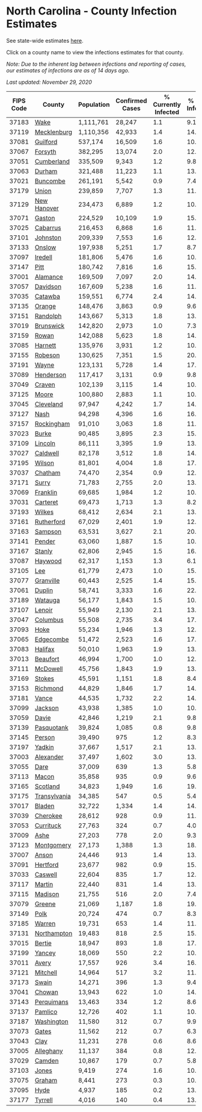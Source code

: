 # North Carolina - County Infection Estimates

See state-wide estimates [here](/infections/us-nc).

Click on a county name to view the infections estimates for that county.

*Note: Due to the inherent lag between infections and reporting of cases, our estimates of infections are as of 14 days ago.*

*Last updated: November 29, 2020*

|   FIPS Code |                       County |   Population |   Confirmed Cases |   % Currently Infected |   % Total Infected |
|-------------|------------------------------|--------------|-------------------|------------------------|--------------------|
|       37183 |                 [Wake](wake) |    1,111,761 |            28,247 |                    1.1 |                9.1 |
|       37119 |   [Mecklenburg](mecklenburg) |    1,110,356 |            42,933 |                    1.4 |               14.3 |
|       37081 |         [Guilford](guilford) |      537,174 |            16,509 |                    1.6 |               10.7 |
|       37067 |           [Forsyth](forsyth) |      382,295 |            13,074 |                    2.0 |               12.1 |
|       37051 |     [Cumberland](cumberland) |      335,509 |             9,343 |                    1.2 |                9.8 |
|       37063 |             [Durham](durham) |      321,488 |            11,223 |                    1.1 |               13.3 |
|       37021 |         [Buncombe](buncombe) |      261,191 |             5,542 |                    0.9 |                7.4 |
|       37179 |               [Union](union) |      239,859 |             7,707 |                    1.3 |               11.5 |
|       37129 |   [New Hanover](new-hanover) |      234,473 |             6,889 |                    1.2 |               10.3 |
|       37071 |             [Gaston](gaston) |      224,529 |            10,109 |                    1.9 |               15.5 |
|       37025 |         [Cabarrus](cabarrus) |      216,453 |             6,868 |                    1.6 |               11.3 |
|       37101 |         [Johnston](johnston) |      209,339 |             7,553 |                    1.6 |               12.9 |
|       37133 |             [Onslow](onslow) |      197,938 |             5,251 |                    1.7 |                8.7 |
|       37097 |           [Iredell](iredell) |      181,806 |             5,476 |                    1.6 |               10.5 |
|       37147 |                 [Pitt](pitt) |      180,742 |             7,816 |                    1.6 |               15.0 |
|       37001 |         [Alamance](alamance) |      169,509 |             7,097 |                    2.0 |               14.5 |
|       37057 |         [Davidson](davidson) |      167,609 |             5,238 |                    1.6 |               11.0 |
|       37035 |           [Catawba](catawba) |      159,551 |             6,774 |                    2.4 |               14.4 |
|       37135 |             [Orange](orange) |      148,476 |             3,863 |                    0.9 |                9.6 |
|       37151 |         [Randolph](randolph) |      143,667 |             5,313 |                    1.8 |               13.3 |
|       37019 |       [Brunswick](brunswick) |      142,820 |             2,973 |                    1.0 |                7.3 |
|       37159 |               [Rowan](rowan) |      142,088 |             5,623 |                    1.8 |               14.4 |
|       37085 |           [Harnett](harnett) |      135,976 |             3,931 |                    1.2 |               10.2 |
|       37155 |           [Robeson](robeson) |      130,625 |             7,351 |                    1.5 |               20.2 |
|       37191 |               [Wayne](wayne) |      123,131 |             5,728 |                    1.4 |               17.7 |
|       37089 |       [Henderson](henderson) |      117,417 |             3,131 |                    0.9 |                9.8 |
|       37049 |             [Craven](craven) |      102,139 |             3,115 |                    1.4 |               10.4 |
|       37125 |               [Moore](moore) |      100,880 |             2,883 |                    1.1 |               10.2 |
|       37045 |       [Cleveland](cleveland) |       97,947 |             4,242 |                    1.7 |               14.8 |
|       37127 |                 [Nash](nash) |       94,298 |             4,396 |                    1.6 |               16.1 |
|       37157 |     [Rockingham](rockingham) |       91,010 |             3,063 |                    1.8 |               11.1 |
|       37023 |               [Burke](burke) |       90,485 |             3,895 |                    2.3 |               15.2 |
|       37109 |           [Lincoln](lincoln) |       86,111 |             3,395 |                    1.9 |               13.3 |
|       37027 |         [Caldwell](caldwell) |       82,178 |             3,512 |                    1.8 |               14.7 |
|       37195 |             [Wilson](wilson) |       81,801 |             4,004 |                    1.8 |               17.5 |
|       37037 |           [Chatham](chatham) |       74,470 |             2,354 |                    0.9 |               12.7 |
|       37171 |               [Surry](surry) |       71,783 |             2,755 |                    2.0 |               13.3 |
|       37069 |         [Franklin](franklin) |       69,685 |             1,984 |                    1.2 |               10.2 |
|       37031 |         [Carteret](carteret) |       69,473 |             1,713 |                    1.3 |                8.2 |
|       37193 |             [Wilkes](wilkes) |       68,412 |             2,634 |                    2.1 |               13.7 |
|       37161 |     [Rutherford](rutherford) |       67,029 |             2,401 |                    1.9 |               12.4 |
|       37163 |           [Sampson](sampson) |       63,531 |             3,627 |                    2.1 |               20.7 |
|       37141 |             [Pender](pender) |       63,060 |             1,887 |                    1.5 |               10.4 |
|       37167 |             [Stanly](stanly) |       62,806 |             2,945 |                    1.5 |               16.5 |
|       37087 |           [Haywood](haywood) |       62,317 |             1,153 |                    1.3 |                6.1 |
|       37105 |                   [Lee](lee) |       61,779 |             2,473 |                    1.0 |               15.1 |
|       37077 |       [Granville](granville) |       60,443 |             2,525 |                    1.4 |               15.7 |
|       37061 |             [Duplin](duplin) |       58,741 |             3,333 |                    1.6 |               22.0 |
|       37189 |           [Watauga](watauga) |       56,177 |             1,843 |                    1.5 |               10.9 |
|       37107 |             [Lenoir](lenoir) |       55,949 |             2,130 |                    2.1 |               13.1 |
|       37047 |         [Columbus](columbus) |       55,508 |             2,735 |                    3.4 |               17.1 |
|       37093 |                 [Hoke](hoke) |       55,234 |             1,946 |                    1.3 |               12.8 |
|       37065 |       [Edgecombe](edgecombe) |       51,472 |             2,523 |                    1.6 |               17.1 |
|       37083 |           [Halifax](halifax) |       50,010 |             1,963 |                    1.9 |               13.9 |
|       37013 |         [Beaufort](beaufort) |       46,994 |             1,700 |                    1.0 |               12.3 |
|       37111 |         [McDowell](mcdowell) |       45,756 |             1,843 |                    1.9 |               13.9 |
|       37169 |             [Stokes](stokes) |       45,591 |             1,151 |                    1.8 |                8.4 |
|       37153 |         [Richmond](richmond) |       44,829 |             1,846 |                    1.7 |               14.4 |
|       37181 |               [Vance](vance) |       44,535 |             1,732 |                    2.2 |               14.1 |
|       37099 |           [Jackson](jackson) |       43,938 |             1,385 |                    1.0 |               10.9 |
|       37059 |               [Davie](davie) |       42,846 |             1,219 |                    2.1 |                9.8 |
|       37139 |     [Pasquotank](pasquotank) |       39,824 |             1,085 |                    0.8 |                9.8 |
|       37145 |             [Person](person) |       39,490 |               975 |                    1.2 |                8.3 |
|       37197 |             [Yadkin](yadkin) |       37,667 |             1,517 |                    2.1 |               13.9 |
|       37003 |       [Alexander](alexander) |       37,497 |             1,602 |                    3.0 |               13.9 |
|       37055 |                 [Dare](dare) |       37,009 |               639 |                    1.3 |                5.8 |
|       37113 |               [Macon](macon) |       35,858 |               935 |                    0.9 |                9.6 |
|       37165 |         [Scotland](scotland) |       34,823 |             1,949 |                    1.6 |               19.1 |
|       37175 | [Transylvania](transylvania) |       34,385 |               547 |                    0.5 |                5.4 |
|       37017 |             [Bladen](bladen) |       32,722 |             1,334 |                    1.4 |               14.8 |
|       37039 |         [Cherokee](cherokee) |       28,612 |               928 |                    0.9 |               11.4 |
|       37053 |       [Currituck](currituck) |       27,763 |               324 |                    0.7 |                4.0 |
|       37009 |                 [Ashe](ashe) |       27,203 |               778 |                    2.0 |                9.3 |
|       37123 |     [Montgomery](montgomery) |       27,173 |             1,388 |                    1.3 |               18.9 |
|       37007 |               [Anson](anson) |       24,446 |               913 |                    1.4 |               13.3 |
|       37091 |         [Hertford](hertford) |       23,677 |               982 |                    0.9 |               15.0 |
|       37033 |           [Caswell](caswell) |       22,604 |               835 |                    1.7 |               12.8 |
|       37117 |             [Martin](martin) |       22,440 |               831 |                    1.4 |               13.0 |
|       37115 |           [Madison](madison) |       21,755 |               516 |                    2.0 |                7.4 |
|       37079 |             [Greene](greene) |       21,069 |             1,187 |                    1.8 |               19.7 |
|       37149 |                 [Polk](polk) |       20,724 |               474 |                    0.7 |                8.3 |
|       37185 |             [Warren](warren) |       19,731 |               653 |                    1.4 |               11.5 |
|       37131 |   [Northampton](northampton) |       19,483 |               818 |                    2.5 |               15.6 |
|       37015 |             [Bertie](bertie) |       18,947 |               893 |                    1.8 |               17.0 |
|       37199 |             [Yancey](yancey) |       18,069 |               550 |                    2.2 |               10.3 |
|       37011 |               [Avery](avery) |       17,557 |               926 |                    3.4 |               16.9 |
|       37121 |         [Mitchell](mitchell) |       14,964 |               517 |                    3.2 |               11.3 |
|       37173 |               [Swain](swain) |       14,271 |               396 |                    1.3 |                9.4 |
|       37041 |             [Chowan](chowan) |       13,943 |               622 |                    1.0 |               14.9 |
|       37143 |     [Perquimans](perquimans) |       13,463 |               334 |                    1.2 |                8.6 |
|       37137 |           [Pamlico](pamlico) |       12,726 |               402 |                    1.1 |               10.7 |
|       37187 |     [Washington](washington) |       11,580 |               312 |                    0.7 |                9.9 |
|       37073 |               [Gates](gates) |       11,562 |               212 |                    0.7 |                6.3 |
|       37043 |                 [Clay](clay) |       11,231 |               278 |                    0.6 |                8.6 |
|       37005 |       [Alleghany](alleghany) |       11,137 |               384 |                    0.8 |               12.2 |
|       37029 |             [Camden](camden) |       10,867 |               179 |                    0.7 |                5.8 |
|       37103 |               [Jones](jones) |        9,419 |               274 |                    1.6 |               10.2 |
|       37075 |             [Graham](graham) |        8,441 |               273 |                    0.3 |               10.9 |
|       37095 |                 [Hyde](hyde) |        4,937 |               185 |                    0.2 |               13.2 |
|       37177 |           [Tyrrell](tyrrell) |        4,016 |               140 |                    0.4 |               13.5 |